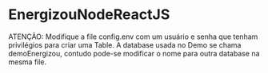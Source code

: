 # EnergizouNodeReactJS

ATENÇÃO: Modifique a file config.env com um usuário e senha que tenham privilégios para criar uma Table. A database usada no Demo se chama demoEnergizou, 
contudo pode-se modificar o nome para outra database na mesma file. 
